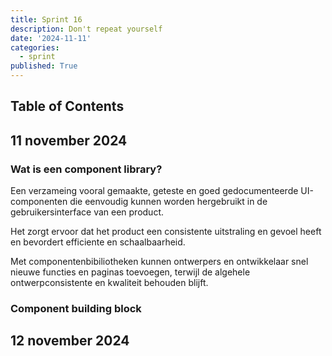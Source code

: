 ```yaml
---
title: Sprint 16
description: Don't repeat yourself
date: '2024-11-11'
categories:
  - sprint
published: True
---
```


## Table of Contents

## 11 november 2024
### Wat is een component library?
Een verzameing vooral gemaakte, geteste en goed gedocumenteerde UI-componenten die eenvoudig kunnen worden hergebruikt in de gebruikersinterface van een product.


Het zorgt ervoor dat het product een consistente uitstraling en gevoel heeft en bevordert efficiente en schaalbaarheid.


Met componentenbibiliotheken kunnen ontwerpers en ontwikkelaar snel nieuwe functies en paginas toevoegen, terwijl de algehele ontwerpconsistente en kwaliteit behouden blijft.

### Component building block

## 12 november 2024